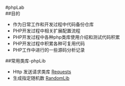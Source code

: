  
#phpLab  
##目的
* 作为日常工作和开发过程中代码备份仓库
* PHP开发过程中相关扩展配置流程
* PHP开发过程中各种php类库使用介绍和测试代码积累
* PHP开发过程中积累各种可复用代码
* PHP工作中进行的一些源码分析记录

##常用类库-phpLib

* Http 发送请求类库 [Requests](https://github.com/rmccue/Requests) 
* 生成指定随机数 [RandomLib](https://github.com/ircmaxell/RandomLib)

